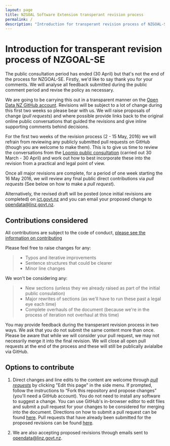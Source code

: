 ```yaml
---
layout: page
title: NZGOAL Software Extension transperant revision process
permalink: /
description: "Introduction for transperant revision process of NZGOAL-SE"
---
```

<div class="intro">

# Introduction for transperant revision process of NZGOAL-SE

The public consultation period has ended (30 April) but that's not the end of the process for NZGOAL-SE. Firstly, we'd like to say thank you for your comments. We will analyse all feedback submitted during the public comment period and revise the policy as necessary.

We are going to be carrying this out in a transparent manner on the [Open Data NZ GitHub account](https://github.com/opendatanz/nzgoal-se/). Revisions will be subject to a lot of change during this first two weeks so please bear with us. We will raise proposals of change (_pull requests_) and where possible provide links back to the original online public conversations that guided the revisions and give inline supporting comments behind decisions.
 
For the first two weeks of the revision process (2 - 15 May, 2016) we will refrain from reviewing any publicly submitted pull requests on GitHub (though you are welcome to make them). This is to give us time to review the conversations from the [Loomio public consultation](https://www.loomio.org/g/NohQxyr9/nzgoal-software-extension-discussion-of-draft) (carried out 30 March - 30 April) and work out how to best incorporate these into the revision from a practical and legal point of view. 
 
Once all major revisions are complete, for a period of one week starting the 16 May 2016, we will review any final public direct contributions via _pull requests_ (See below on how to make a _pull request_).
 
Alternatively, the revised draft will be posted (once initial revisions are completed) on [ict.govt.nz](https://www.ict.govt.nz/guidance-and-resources/open-government/new-zealand-government-open-access-and-licensing-nzgoal-framework/nzgoal-se/) and you can email your proposed change to [opendata@linz.govt.nz](mailto:opendata@linz.govt.nz).

## Contributions considered

All contributions are subject to the code of conduct, [please see the information on contributing](https://github.com/opendatanz/nzgoal-se/blob/master/CONTRIBUTING.md)

Please feel free to raise changes for any: 

 >* Typos and iterative improvements
 >* Sentence structures that could be clearer 
 >* Minor line changes

 We won't be considering any:

 >* New sections (unless they we already raised as part of the initial public consulation)
 >* Major rewrites of sections (as we'll have to run these past a legal eye each time)
 >* Complete overhauls of the document (because we're in the process of iteration not overhaul at this time)

You may provide feedback during the transperant revision process in two ways. We ask that you do not submit the same content more than once. Please be aware that while we will consider your pull request, we may not necessrily merge it into the final revision. We will close all open pull requests at the end of the process and these will still be publically avialalbe via GitHub. 

## Options to contribute

1. Direct changes and line edits to the content are welcome through [_pull requests_](https://help.github.com/articles/creating-a-pull-request) by clicking "Edit this page" in the side menu. If prompted, follow the instructions to “Fork this repository and propose changes” (you'll need a GitHub account). You do not need to install any software to suggest a change. You can use GitHub's in-browser editor to edit files and submit a pull request for your changes to be considered for merging into the document. Directions on how to submit a pull request can be found [here](https://help.github.com/articles/creating-a-pull-request). Pull requests that have already been submitted for the proposed revisions can be found [here](https://github.com/opendatanz/nzgoal-se/pulls).

2. We are also accepting proposed revisions through emails sent to [opendata@linz.govt.nz](mailto:opendata@linz.govt.nz).

</div>
